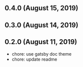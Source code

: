 ## 0.4.0 (August 15, 2019)


## 0.3.0 (August 14, 2019)


## 0.2.0 (August 11, 2019)

- chore: use gatsby doc theme
- chore: update readme
